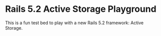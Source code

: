 # Rails 5.2 Active Storage Playground

This is a fun test bed to play with a new Rails 5.2 framework: Active Storage.

